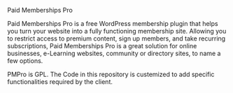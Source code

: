 Paid Memberships Pro 

Paid Memberships Pro is a free WordPress membership plugin that helps you turn your website into a fully functioning membership site. Allowing you to restrict access to premium content, sign up members, and take recurring subscriptions, Paid Memberships Pro is a great solution for online businesses, e-Learning websites, community or directory sites, to name a few options.

PMPro is GPL. The Code in this repository is custemized to add specific functionalities required by the client. 
